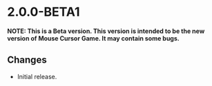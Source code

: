 # 2.0.0-BETA1
**NOTE: This is a Beta version. This version is intended to be the new version of Mouse Cursor Game. It may contain some bugs.**

## Changes
- Initial release.
